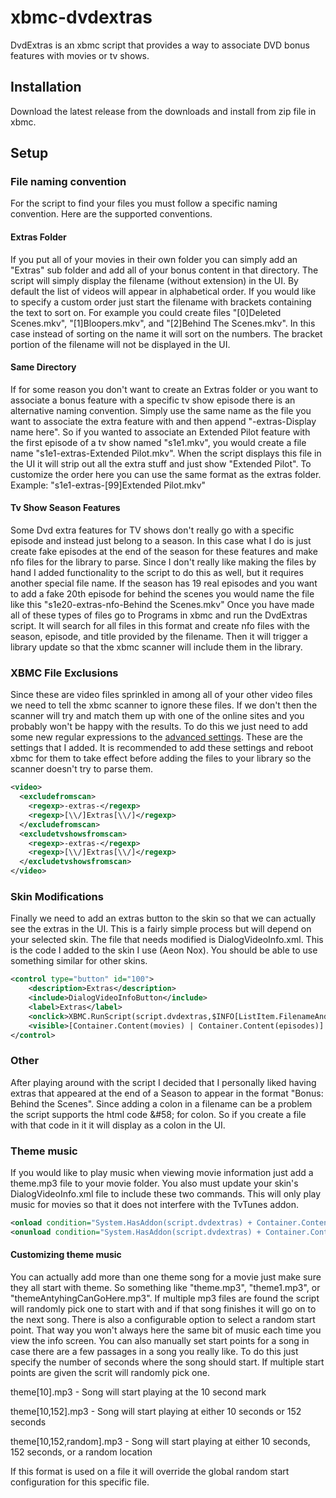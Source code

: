 xbmc-dvdextras
==============
DvdExtras is an xbmc script that provides a way to associate DVD bonus features with movies or tv shows.

Installation
--------------
Download the latest release from the downloads and install from zip file in xbmc.

Setup
--------------
### File naming convention
For the script to find your files you must follow a specific naming convention. Here are the supported conventions.

#### Extras Folder
If you put all of your movies in their own folder you can simply add an "Extras" sub folder and add all of
your bonus content in that directory.  The script will simply display the filename (without extension) in the UI. By default the list of videos
will appear in alphabetical order.  If you would like to specify a custom order just start the filename with brackets containing the text to sort on.
For example you could create files "[0]Deleted Scenes.mkv", "[1]Bloopers.mkv", and "[2]Behind The Scenes.mkv".  In this case instead of sorting on the name
it will sort on the numbers.  The bracket portion of the filename will not be displayed in the UI.  

#### Same Directory
If for some reason you don't want to create an Extras folder or you want to associate a bonus feature with a specific tv show episode there is an alternative naming convention.
Simply use the same name as the file you want to associate the extra feature with and then append "-extras-Display name here".  So if you wanted to associate an Extended Pilot feature
with the first episode of a tv show named "s1e1.mkv", you would create a file name "s1e1-extras-Extended Pilot.mkv".  When the script displays this file in the UI it will strip out all the
extra stuff and just show "Extended Pilot". To customize the order here you can use the same format as the extras folder.  Example: "s1e1-extras-[99]Extended Pilot.mkv"

#### Tv Show Season Features
Some Dvd extra features for TV shows don't really go with a specific episode and instead just belong to a season.  In this case what I do is just create fake episodes at the end of the
season for these features and make nfo files for the library to parse.  Since I don't really like making the files by hand I added functionality to the script to do this as well, but it requires 
another special file name.  If the season has 19 real episodes and you want to add a fake 20th episode for behind the scenes you would name the file like this "s1e20-extras-nfo-Behind the Scenes.mkv"
Once you have made all of these types of files go to Programs in xbmc and run the DvdExtras script.  It will search for all files in this format and create nfo files with the season, episode, and
title provided by the filename.  Then it will trigger a library update so that the xbmc scanner will include them in the library.


### XBMC File Exclusions
Since these are video files sprinkled in among all of your other video files we need to tell the xbmc scanner to ignore these files.  If we don't then the scanner will try and match
them up with one of the online sites and you probably won't be happy with the results.  To do this we just need to add some new regular expressions to the [advanced settings](http://wiki.xbmc.org/index.php?title=Advancedsettings.xml).
These are the settings that I added.  It is recommended to add these settings and reboot xbmc for them to take effect before adding the files to your library so the scanner doesn't try to parse them.
```xml
<video>
  <excludefromscan>
    <regexp>-extras-</regexp>
    <regexp>[\\/]Extras[\\/]</regexp>
  </excludefromscan>
  <excludetvshowsfromscan>
    <regexp>-extras-</regexp>
    <regexp>[\\/]Extras[\\/]</regexp>
  </excludetvshowsfromscan>
</video>
```


### Skin Modifications
Finally we need to add an extras button to the skin so that we can actually see the extras in the UI.  This is a fairly simple process but will depend on your selected skin. The
file that needs modified is DialogVideoInfo.xml.  This is the code I added to the skin I use (Aeon Nox).  You should be able to use something similar for other skins.
```xml
<control type="button" id="100">
    <description>Extras</description>
    <include>DialogVideoInfoButton</include>
    <label>Extras</label>
    <onclick>XBMC.RunScript(script.dvdextras,$INFO[ListItem.FilenameAndPath])</onclick>
    <visible>[Container.Content(movies) | Container.Content(episodes)] + System.HasAddon(script.dvdextras)</visible>
</control>
```                                             

### Other
After playing around with the script I decided that I personally liked having extras that appeared at the end of a Season to appear in the format "Bonus: Behind the Scenes". Since
adding a colon in a filename can be a problem the script supports the html code &amp;#58; for colon.  So if you create a file with that code in it it will display as a colon in the UI.

### Theme music
If you would like to play music when viewing movie information just add a theme.mp3 file to your movie folder.  You also must update your skin's DialogVideoInfo.xml file to include these two
commands.  This will only play music for movies so that it does not interfere with the TvTunes addon.
```xml
<onload condition="System.HasAddon(script.dvdextras) + Container.Content(movies)">XBMC.RunScript(script.dvdextras,$INFO[ListItem.FilenameAndPath],start_theme)</onload>
<onunload condition="System.HasAddon(script.dvdextras) + Container.Content(movies)">XBMC.RunScript(script.dvdextras,stop_theme)</onunload>
```
#### Customizing theme music
You can actually add more than one theme song for a movie just make sure they all start with theme.  So something like "theme.mp3", "theme1.mp3", or "themeAntyhingCanGoHere.mp3".
If multiple mp3 files are found the script will randomly pick one to start with and if that song finishes it will go on to the next song.  There is also a configurable option to 
select a random start point.  That way you won't always here the same bit of music each time you view the info screen.  You can also manually set start points for a song in case there
are a few passages in a song you really like.  To do this just specify the number of seconds where the song should start.  If multiple start points are given the scrit will randomly
pick one.

theme[10].mp3 - Song will start playing at the 10 second mark

theme[10,152].mp3 - Song will start playing at either 10 seconds or 152 seconds

theme[10,152,random].mp3 - Song will start playing at either 10 seconds, 152 seconds, or a random location

If this format is used on a file it will override the global random start configuration for this specific file.